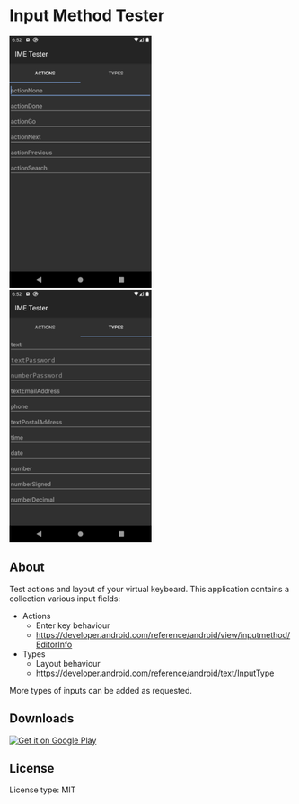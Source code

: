 # Input Method Tester

<p float="left">
  <img src="images/Screenshot_1583686345.png"
        alt="closeup"
        height="450">
  <img src="images/Screenshot_1583686351.png"
        alt="closeup"
        height="450">
</p>

## About

Test actions and layout of your virtual keyboard. This application contains a collection various input fields:
- Actions
  - Enter key behaviour
  - https://developer.android.com/reference/android/view/inputmethod/EditorInfo
- Types
  - Layout behaviour
  - https://developer.android.com/reference/android/text/InputType
  
 More types of inputs can be added as requested.
  
## Downloads

[<img src="https://play.google.com/intl/en_us/badges/images/generic/en-play-badge.png"
      alt="Get it on Google Play"
      height="80">](https://play.google.com/store/apps/details?id=rkr.imetest)
  
## License

License type: MIT
